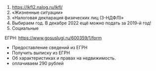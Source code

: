 1. https://lkfl2.nalog.ru/lkfl/
2. «Жизненные ситуации»
3. «Налоговая декларация физических лиц (3-НДФЛ)»
4. Выбираем год. В декабре 2022 ещё можно подать за 2019-й год!
5. Социальные

ЕГРН: https://www.gosuslugi.ru/600359/1/form 
* Предоставление сведений из ЕГРН
* Получить выписку из ЕГРН
* Об характеристиках и правах на недвижимость.
* оплачиваем 290 рублей
